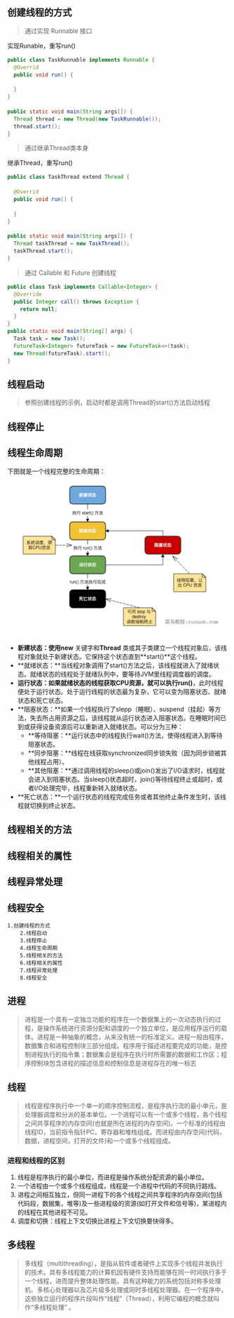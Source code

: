 

## 创建线程的方式

> 通过实现 Runnable 接口

实现Runable，重写run()

```java
public class TaskRunnable implements Runnable {
  @Overrid
  public void run() {
    
  }
}

public static void main(String args[]) {
  Thread thread = new Thread(new TaskRunnable());
  thread.start();
}
```



> 通过继承Thread类本身

继承Thread，重写run()

```java
public class TaskThread extend Thread {
  
  @Overrid
  public void run() {
    
  }
}

public static void main(String args[]) {
  Thread taskThread = new TaskThread();
  taskThread.start();
}
```



> 通过 Callable 和 Future 创建线程

```java
public class Task implements Callable<Integer> {
  @Override
  public Integer call() throws Exception {
    return null;
  }
}
public static void main(String[] args) {
  Task task = new Task();
  FutureTask<Integer> futureTask = new FutureTask<>(task);
  new Thread(futureTask).start();
}
```



## 线程启动

> 参照创建线程的示例，启动时都是调用Thread的start()方法启动线程

## 线程停止

> 

## 线程生命周期

下图就是一个线程完整的生命周期：

![java-thread](Img/Java/2/java-thread.jpg)

+ **新建状态：**使用**new** 关键字和**Thread** 类或其子类建立一个线程对象后，该线程对象就处于新建状态。它保持这个状态直到**start()**这个线程。
+ **就绪状态：**当线程对象调用了start()方法之后，该线程就进入了就绪状态。就绪状态的线程处于就绪队列中，要等待JVM里线程调度器的调度。
+ **运行状态：**如果就绪状态的线程获取CPU资源，就可以执行**run()**，此时线程便处于运行状态。处于运行线程的状态最为复杂，它可以变为阻塞状态、就绪状态和死亡状态。
+ **阻塞状态：**如果一个线程执行了slepp（睡眠）、suspend（挂起）等方法，失去所占用资源之后，该线程就从运行状态进入阻塞状态。在睡眠时间已到或获得设备资源后可以重新进入就绪状态。可以分为三种：
  * **等待阻塞：**运行状态中的线程执行wait()方法，使得线程进入到等待阻塞状态。
  * **同步阻塞：**线程在线获取synchronized同步锁失败（因为同步锁被其他线程占用）。
  * **其他阻塞：**通过调用线程的sleep()或join()发出了I/O请求时，线程就会进入到阻塞状态。当sleep()状态超时，join()等待线程终止或超时，或者I/O处理完毕，线程重新转入就绪状态。
+ **死亡状态：**一个运行状态的线程完成任务或者其他终止条件发生时，该线程就切换到终止状态。

## 线程相关的方法

## 线程相关的属性

## 线程异常处理

## 线程安全

```
1.创建线程的方式
    2.线程启动
    3.线程停止
    4.线程生命周期
    5.线程相关的方法
    6.线程相关的属性
    7.线程异常处理
    8.线程安全
```

## 进程

> 进程是一个具有一定独立功能的程序在一个数据集上的一次动态执行的过程，是操作系统进行资源分配和调度的一个独立单位，是应用程序运行的载体。进程是一种抽象的概念，从来没有统一的标准定义。进程一般由程序，数据集合和进程控制块三部分组成。程序用于描述进程要完成的功能，是控制进程执行的指令集；数据集合是程序在执行时所需要的数据和工作区；程序控制块包含进程的描述信息和控制信息是进程存在的唯一标志
>

## 线程

> 线程是程序执行中一个单一的顺序控制流程，是程序执行流的最小单元，是处理器调度和分派的基本单位。一个进程可以有一个或多个线程，各个线程之间共享程序的内存空间(也就是所在进程的内存空间)。一个标准的线程由线程ID，当前指令指针PC，寄存器和堆栈组成。而进程由内存空间(代码，数据，进程空间，打开的文件)和一个或多个线程组成。
>

### 进程和线程的区别

1. 线程是程序执行的最小单位，而进程是操作系统分配资源的最小单位。
2. 一个进程由一个或多个线程组成，线程是一个进程中代码的不同执行路线。
3. 进程之间相互独立，但同一进程下的各个线程之间共享程序的内存空间(包括代码段，数据集，堆等)及一些进程级的资源(如打开文件和信号等)，某进程内的线程在其他进程不可见。
4. 调度和切换：线程上下文切换比进程上下文切换要快得多。

## 多线程

> 多线程（multithreading），是指从软件或者硬件上实现多个线程并发执行的技术。具有多线程能力的计算机因有硬件支持而能够在同一时间执行多于一个线程，进而提升整体处理性能。具有这种能力的系统包括对称多处理机、多核心处理器以及芯片级多处理或同时多线程处理器。在一个程序中，这些独立运行的程序片段叫作“线程”（Thread），利用它编程的概念就叫作“多线程处理”  。

